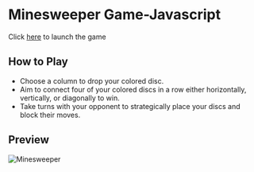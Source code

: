 # Minesweeper Game-Javascript
Click [here](https://rahul-purswani.github.io/minesweeper-js/) to launch the game

## How to Play
- Choose a column to drop your colored disc.
- Aim to connect four of your colored discs in a row either horizontally, vertically, or diagonally to win.
- Take turns with your opponent to strategically place your discs and block their moves.

## Preview
![Minesweeper](https://github.com/rahul-purswani/minesweeper-js/assets/70603471/513e8335-cb83-4650-aee8-509034bcd97b)
